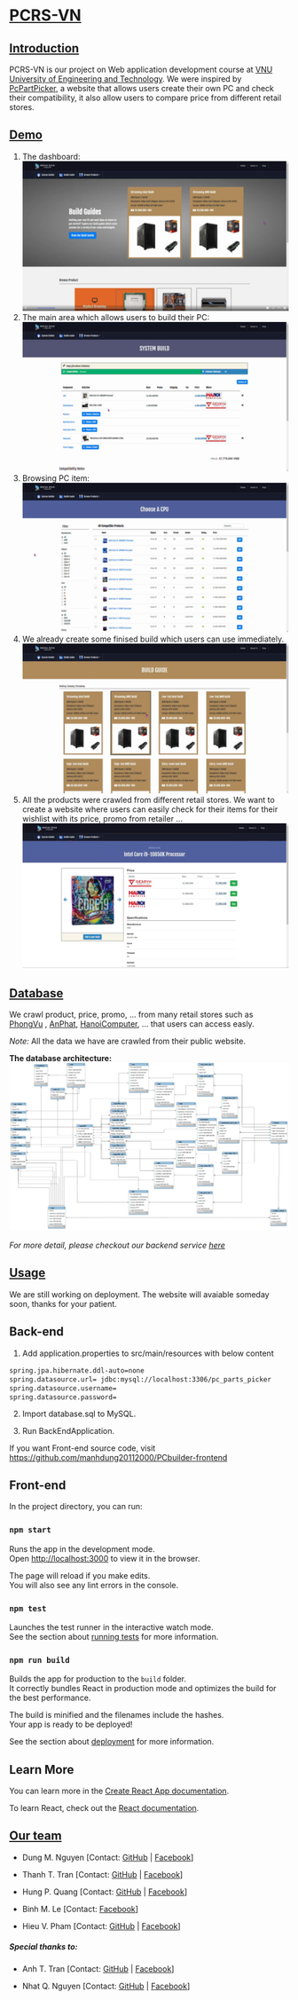 # [PCRS-VN](name)

## [Introduction](#introduction)

PCRS-VN is our project on Web application development course
at [VNU University of Engineering and Technology](http://uet.vnu.edu.vn/). We were inspired
by [PcPartPicker](http://pcpartpicker.com), a website that allows users create their own PC and check their
compatibility, it also allow users to compare price from different retail stores.

## [Demo](demo)

1. The dashboard:
   ![Dashboard](images/dashboard.png)
2. The main area which allows users to build their PC:
   ![Main area](images/build-pc.png)
3. Browsing PC item:
   ![Browsing](images/browse-product.png)
4. We already create some finised build which users can use immediately.
   ![Guild](images/guild.png)
5. All the products were crawled from different retail stores. We want to create a website where users can easily check
   for their items for their wishlist with its price, promo from retailer ...
   ![Product-detail](images/view-product.png)

## [Database](data)

We crawl product, price, promo, ... from many retail stores such as [PhongVu](https://phongvu.vn/)
, [AnPhat](https://www.anphatpc.com.vn/), [HanoiComputer](https://www.hanoicomputer.vn/), ... that users can access
easly.

*Note:* All the data we have are crawled from their public website.

**The database architecture:**
![DB-Architecture](images/database.png)

*For more detail, please checkout our backend service [here](https://github.com/amaggat/PcPartPickerVN_BackEndService)*

## [Usage](usage)

We are still working on deployment. The website will avaiable someday soon, thanks for your patient.

## Back-end

1. Add application.properties to src/main/resources with below content

```
spring.jpa.hibernate.ddl-auto=none
spring.datasource.url= jdbc:mysql://localhost:3306/pc_parts_picker
spring.datasource.username= 
spring.datasource.password=  
```

2. Import database.sql to MySQL.

3. Run BackEndApplication.

If you want Front-end source code, visit https://github.com/manhdung20112000/PCbuilder-frontend

## Front-end

In the project directory, you can run:

### `npm start`

Runs the app in the development mode.\
Open [http://localhost:3000](http://localhost:3000) to view it in the browser.

The page will reload if you make edits.\
You will also see any lint errors in the console.

### `npm test`

Launches the test runner in the interactive watch mode.\
See the section about [running tests](https://facebook.github.io/create-react-app/docs/running-tests) for more
information.

### `npm run build`

Builds the app for production to the `build` folder.\
It correctly bundles React in production mode and optimizes the build for the best performance.

The build is minified and the filenames include the hashes.\
Your app is ready to be deployed!

See the section about [deployment](https://facebook.github.io/create-react-app/docs/deployment) for more information.

## Learn More

You can learn more in
the [Create React App documentation](https://facebook.github.io/create-react-app/docs/getting-started).

To learn React, check out the [React documentation](https://reactjs.org/).

## [Our team](team)

- Dung M. Nguyen
  [Contact: [GitHub](https://github.com/manhdung20112000) | [Facebook](https://www.facebook.com/nmd2000)]

- Thanh T. Tran
  [Contact: [GitHub](https://github.com/amaggat) | [Facebook](https://www.facebook.com/thanhtt.amg/)]

- Hung P. Quang
  [Contact: [GitHub](https://github.com/heor2807) | [Facebook](https://www.facebook.com/srw.king)]

- Binh M. Le
  [Contact: [Facebook](https://www.facebook.com/luke.shrek)]

- Hieu V. Pham
  [Contact: [GitHub](https://github.com/hieuphamjr) | [Facebook](https://www.facebook.com/HieuPhamJR11)]

##### *Special thanks to:*

- Anh T. Tran
  [Contact: [GitHub](https://github.com/zzNuAzz) | [Facebook](https://www.facebook.com/SoNguyenTo216/)]

- Nhat Q. Nguyen [Contact: [GitHub](https://github.com/fuzeless) | [Facebook](https://www.facebook.com/fuzeless/)]



